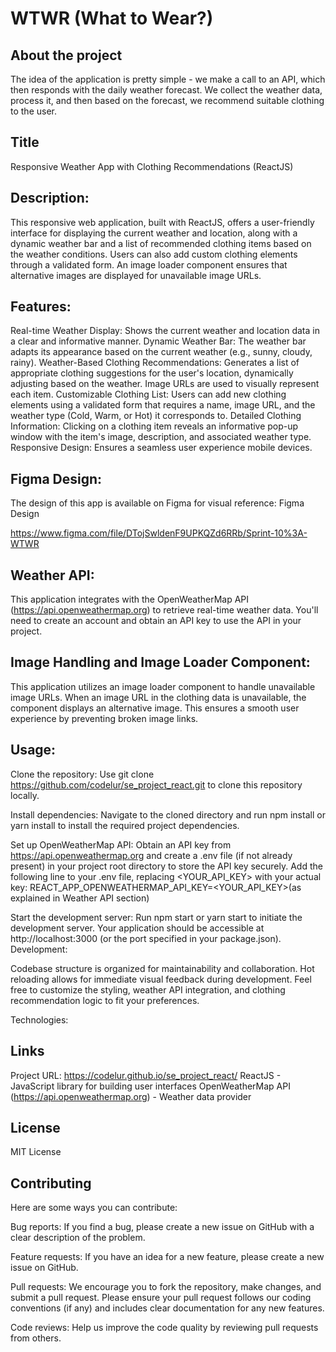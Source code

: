 # WTWR (What to Wear?)

## About the project

The idea of the application is pretty simple - we make a call to an API, which then responds with the daily weather forecast. We collect the weather data, process it, and then based on the forecast, we recommend suitable clothing to the user.

## Title

Responsive Weather App with Clothing Recommendations (ReactJS)

## Description:

This responsive web application, built with ReactJS, offers a user-friendly interface for displaying the current weather and location, along with a dynamic weather bar and a list of recommended clothing items based on the weather conditions. Users can also add custom clothing elements through a validated form. An image loader component ensures that alternative images are displayed for unavailable image URLs.

## Features:

Real-time Weather Display: Shows the current weather and location data in a clear and informative manner.
Dynamic Weather Bar: The weather bar adapts its appearance based on the current weather (e.g., sunny, cloudy, rainy).
Weather-Based Clothing Recommendations: Generates a list of appropriate clothing suggestions for the user's location, dynamically adjusting based on the weather. Image URLs are used to visually represent each item.
Customizable Clothing List: Users can add new clothing elements using a validated form that requires a name, image URL, and the weather type (Cold, Warm, or Hot) it corresponds to.
Detailed Clothing Information: Clicking on a clothing item reveals an informative pop-up window with the item's image, description, and associated weather type.
Responsive Design: Ensures a seamless user experience mobile devices.

## Figma Design:

The design of this app is available on Figma for visual reference: Figma Design

https://www.figma.com/file/DTojSwldenF9UPKQZd6RRb/Sprint-10%3A-WTWR

## Weather API:

This application integrates with the OpenWeatherMap API (https://api.openweathermap.org) to retrieve real-time weather data. You'll need to create an account and obtain an API key to use the API in your project.

## Image Handling and Image Loader Component:

This application utilizes an image loader component to handle unavailable image URLs. When an image URL in the clothing data is unavailable, the component displays an alternative image. This ensures a smooth user experience by preventing broken image links.

## Usage:

Clone the repository: Use git clone https://github.com/codelur/se_project_react.git to clone this repository locally.

Install dependencies: Navigate to the cloned directory and run npm install or yarn install to install the required project dependencies.

Set up OpenWeatherMap API: Obtain an API key from https://api.openweathermap.org and create a .env file (if not already present) in your project root directory to store the API key securely. Add the following line to your .env file, replacing <YOUR_API_KEY> with your actual key:
REACT_APP_OPENWEATHERMAP_API_KEY=<YOUR_API_KEY>(as explained in Weather API section)

Start the development server: Run npm start or yarn start to initiate the development server. Your application should be accessible at http://localhost:3000 (or the port specified in your package.json).
Development:

Codebase structure is organized for maintainability and collaboration.
Hot reloading allows for immediate visual feedback during development.
Feel free to customize the styling, weather API integration, and clothing recommendation logic to fit your preferences.

Technologies:

## Links

Project URL: https://codelur.github.io/se_project_react/
ReactJS - JavaScript library for building user interfaces
OpenWeatherMap API (https://api.openweathermap.org) - Weather data provider

## License

MIT License

## Contributing

Here are some ways you can contribute:

Bug reports: If you find a bug, please create a new issue on GitHub with a clear description of the problem.

Feature requests: If you have an idea for a new feature, please create a new issue on GitHub.

Pull requests: We encourage you to fork the repository, make changes, and submit a pull request. Please ensure your pull request follows our coding conventions (if any) and includes clear documentation for any new features.

Code reviews: Help us improve the code quality by reviewing pull requests from others.
